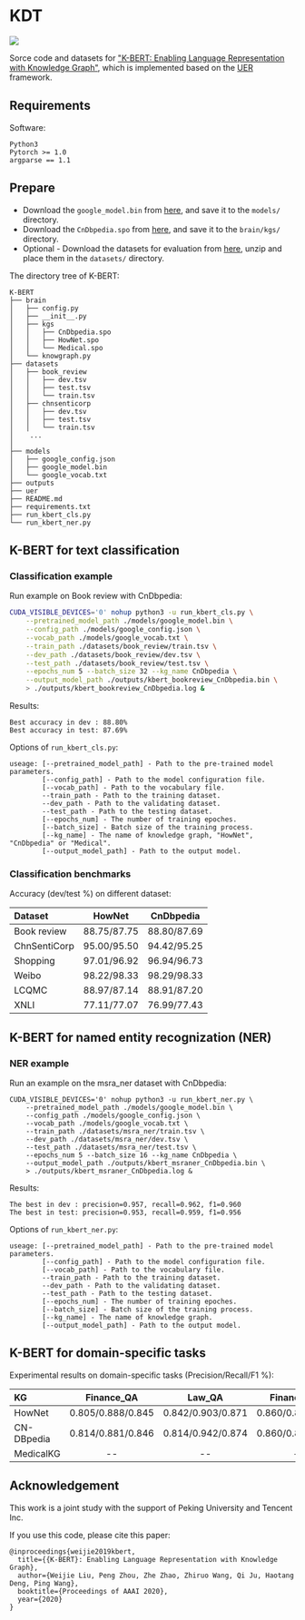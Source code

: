 # KDT
![](https://img.shields.io/badge/license-MIT-000000.svg)

Sorce code and datasets for ["K-BERT: Enabling Language Representation with Knowledge Graph"](https://aaai.org/Papers/AAAI/2020GB/AAAI-LiuW.5594.pdf), which is implemented based on the [UER](https://github.com/dbiir/UER-py) framework.


## Requirements

Software:
```
Python3
Pytorch >= 1.0
argparse == 1.1
```


## Prepare

* Download the ``google_model.bin`` from [here](https://share.weiyun.com/5GuzfVX), and save it to the ``models/`` directory.
* Download the ``CnDbpedia.spo`` from [here](https://share.weiyun.com/5BvtHyO), and save it to the ``brain/kgs/`` directory.
* Optional - Download the datasets for evaluation from [here](https://share.weiyun.com/5Id9PVZ), unzip and place them in the ``datasets/`` directory.

The directory tree of K-BERT:
```
K-BERT
├── brain
│   ├── config.py
│   ├── __init__.py
│   ├── kgs
│   │   ├── CnDbpedia.spo
│   │   ├── HowNet.spo
│   │   └── Medical.spo
│   └── knowgraph.py
├── datasets
│   ├── book_review
│   │   ├── dev.tsv
│   │   ├── test.tsv
│   │   └── train.tsv
│   ├── chnsenticorp
│   │   ├── dev.tsv
│   │   ├── test.tsv
│   │   └── train.tsv
│    ...
│
├── models
│   ├── google_config.json
│   ├── google_model.bin
│   └── google_vocab.txt
├── outputs
├── uer
├── README.md
├── requirements.txt
├── run_kbert_cls.py
└── run_kbert_ner.py
```


## K-BERT for text classification

### Classification example

Run example on Book review with CnDbpedia:
```sh
CUDA_VISIBLE_DEVICES='0' nohup python3 -u run_kbert_cls.py \
    --pretrained_model_path ./models/google_model.bin \
    --config_path ./models/google_config.json \
    --vocab_path ./models/google_vocab.txt \
    --train_path ./datasets/book_review/train.tsv \
    --dev_path ./datasets/book_review/dev.tsv \
    --test_path ./datasets/book_review/test.tsv \
    --epochs_num 5 --batch_size 32 --kg_name CnDbpedia \
    --output_model_path ./outputs/kbert_bookreview_CnDbpedia.bin \
    > ./outputs/kbert_bookreview_CnDbpedia.log &
```

Results:
```
Best accuracy in dev : 88.80%
Best accuracy in test: 87.69%
```

Options of ``run_kbert_cls.py``:
```
useage: [--pretrained_model_path] - Path to the pre-trained model parameters.
        [--config_path] - Path to the model configuration file.
        [--vocab_path] - Path to the vocabulary file.
        --train_path - Path to the training dataset.
        --dev_path - Path to the validating dataset.
        --test_path - Path to the testing dataset.
        [--epochs_num] - The number of training epoches.
        [--batch_size] - Batch size of the training process.
        [--kg_name] - The name of knowledge graph, "HowNet", "CnDbpedia" or "Medical".
        [--output_model_path] - Path to the output model.
```

### Classification benchmarks

Accuracy (dev/test %) on different dataset:

| Dataset       | HowNet       | CnDbpedia     |
| :-----        | :----:       | :----:        |
| Book review   | 88.75/87.75  | 88.80/87.69   |
| ChnSentiCorp  | 95.00/95.50  | 94.42/95.25   |
| Shopping      | 97.01/96.92  | 96.94/96.73   |
| Weibo         | 98.22/98.33  | 98.29/98.33   |
| LCQMC         | 88.97/87.14  | 88.91/87.20   |
| XNLI          | 77.11/77.07  | 76.99/77.43   |


## K-BERT for named entity recognization (NER)

### NER example

Run an example on the msra_ner dataset with CnDbpedia:

```
CUDA_VISIBLE_DEVICES='0' nohup python3 -u run_kbert_ner.py \
    --pretrained_model_path ./models/google_model.bin \
    --config_path ./models/google_config.json \
    --vocab_path ./models/google_vocab.txt \
    --train_path ./datasets/msra_ner/train.tsv \
    --dev_path ./datasets/msra_ner/dev.tsv \
    --test_path ./datasets/msra_ner/test.tsv \
    --epochs_num 5 --batch_size 16 --kg_name CnDbpedia \
    --output_model_path ./outputs/kbert_msraner_CnDbpedia.bin \
    > ./outputs/kbert_msraner_CnDbpedia.log &
```

Results:
```
The best in dev : precision=0.957, recall=0.962, f1=0.960
The best in test: precision=0.953, recall=0.959, f1=0.956
```

Options of ``run_kbert_ner.py``:
```
useage: [--pretrained_model_path] - Path to the pre-trained model parameters.
        [--config_path] - Path to the model configuration file.
        [--vocab_path] - Path to the vocabulary file.
        --train_path - Path to the training dataset.
        --dev_path - Path to the validating dataset.
        --test_path - Path to the testing dataset.
        [--epochs_num] - The number of training epoches.
        [--batch_size] - Batch size of the training process.
        [--kg_name] - The name of knowledge graph.
        [--output_model_path] - Path to the output model.
```


## K-BERT for domain-specific tasks

Experimental results on domain-specific tasks (Precision/Recall/F1 %):

| KG            | Finance_QA         | Law_QA              | Finance_NER        | Medicine_NER        |
| :-----        | :----:             | :----:              | :----:             | :----:              |
| HowNet        |  0.805/0.888/0.845 | 0.842/0.903/0.871   | 0.860/0.888/0.874  | 0.935/0.939/0.937   |
| CN-DBpedia    |  0.814/0.881/0.846 | 0.814/0.942/0.874   | 0.860/0.887/0.873  | 0.935/0.937/0.936   |
| MedicalKG     | --                 | --                  | --                 | 0.944/0.943/0.944   |


## Acknowledgement

This work is a joint study with the support of Peking University and Tencent Inc.

If you use this code, please cite this paper:
```
@inproceedings{weijie2019kbert,
  title={{K-BERT}: Enabling Language Representation with Knowledge Graph},
  author={Weijie Liu, Peng Zhou, Zhe Zhao, Zhiruo Wang, Qi Ju, Haotang Deng, Ping Wang},
  booktitle={Proceedings of AAAI 2020},
  year={2020}
}
```


